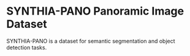 # SYNTHIA-PANO Panoramic Image Dataset

SYNTHIA-PANO is a dataset for semantic segmentation and object detection tasks.